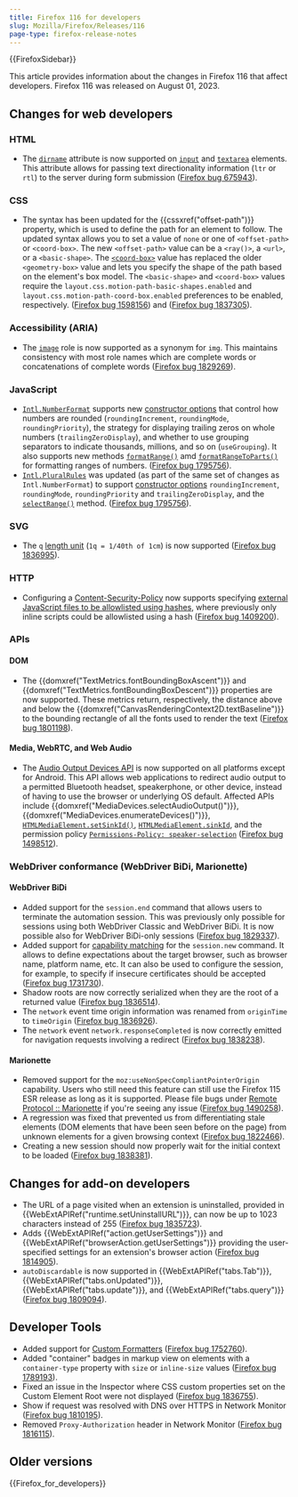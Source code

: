 ```yaml
---
title: Firefox 116 for developers
slug: Mozilla/Firefox/Releases/116
page-type: firefox-release-notes
---
```


{{FirefoxSidebar}}

This article provides information about the changes in Firefox 116 that affect developers. Firefox 116 was released on August 01, 2023.

## Changes for web developers

### HTML

- The [`dirname`](/en-US/docs/Web/HTML/Element/input#dirname) attribute is now supported on [`input`](/en-US/docs/Web/HTML/Element/input#dirname) and [`textarea`](/en-US/docs/Web/HTML/Element/textarea#dirname) elements.
  This attribute allows for passing text directionality information (`ltr` or `rtl`) to the server during form submission ([Firefox bug 675943](https://bugzil.la/675943)).

### CSS

- The syntax has been updated for the {{cssxref("offset-path")}} property, which is used to define the path for an element to follow. The updated syntax allows you to set a value of `none` or one of `<offset-path>` or `<coord-box>`. The new `<offset-path>` value can be a `<ray()>`, a `<url>`, or a `<basic-shape>`. The [`<coord-box>`](/en-US/docs/Web/CSS/box-edge) value has replaced the older `<geometry-box>` value and lets you specify the shape of the path based on the element's box model. The `<basic-shape>` and `<coord-box>` values require the `layout.css.motion-path-basic-shapes.enabled` and `layout.css.motion-path-coord-box.enabled` preferences to be enabled, respectively. ([Firefox bug 1598156](https://bugzil.la/1598156)) and ([Firefox bug 1837305](https://bugzil.la/1837305)).

### Accessibility (ARIA)

- The [`image`](/en-US/docs/Web/Accessibility/ARIA/Reference/Roles/img_role) role is now supported as a synonym for `img`.
  This maintains consistency with most role names which are complete words or concatenations of complete words ([Firefox bug 1829269](https://bugzil.la/1829269)).

### JavaScript

- [`Intl.NumberFormat`](/en-US/docs/Web/JavaScript/Reference/Global_Objects/Intl/NumberFormat) supports new [constructor options](/en-US/docs/Web/JavaScript/Reference/Global_Objects/Intl/NumberFormat/NumberFormat) that control how numbers are rounded (`roundingIncrement`, `roundingMode`, `roundingPriority`), the strategy for displaying trailing zeros on whole numbers (`trailingZeroDisplay`), and whether to use grouping separators to indicate thousands, millions, and so on (`useGrouping`).
  It also supports new methods [`formatRange()`](/en-US/docs/Web/JavaScript/Reference/Global_Objects/Intl/NumberFormat/formatRange) amd [`formatRangeToParts()`](/en-US/docs/Web/JavaScript/Reference/Global_Objects/Intl/NumberFormat/formatRangeToParts) for formatting ranges of numbers.
  ([Firefox bug 1795756](https://bugzil.la/1795756)).
- [`Intl.PluralRules`](/en-US/docs/Web/JavaScript/Reference/Global_Objects/Intl/PluralRules) was updated (as part of the same set of changes as `Intl.NumberFormat`) to support [constructor options](/en-US/docs/Web/JavaScript/Reference/Global_Objects/Intl/PluralRules/PluralRules) `roundingIncrement`, `roundingMode`, `roundingPriority` and `trailingZeroDisplay`, and the [`selectRange()`](/en-US/docs/Web/JavaScript/Reference/Global_Objects/Intl/PluralRules/selectRange) method.
  ([Firefox bug 1795756](https://bugzil.la/1795756)).

### SVG

- The `q` [length unit](/en-US/docs/Web/SVG/Content_type#length) (`1q = 1/40th of 1cm`) is now supported ([Firefox bug 1836995](https://bugzil.la/1836995)).

### HTTP

- Configuring a [Content-Security-Policy](/en-US/docs/Web/HTTP/CSP) now supports specifying [external JavaScript files to be allowlisted using hashes](/en-US/docs/Web/HTTP/Headers/Content-Security-Policy/script-src#allowlisting_external_scripts_using_hashes), where previously only inline scripts could be allowlisted using a hash ([Firefox bug 1409200](https://bugzil.la/1409200)).

### APIs

#### DOM

- The {{domxref("TextMetrics.fontBoundingBoxAscent")}} and {{domxref("TextMetrics.fontBoundingBoxDescent")}} properties are now supported.
  These metrics return, respectively, the distance above and below the {{domxref("CanvasRenderingContext2D.textBaseline")}} to the bounding rectangle of all the fonts used to render the text ([Firefox bug 1801198](https://bugzil.la/1801198)).

#### Media, WebRTC, and Web Audio

- The [Audio Output Devices API](/en-US/docs/Web/API/Audio_Output_Devices_API) is now supported on all platforms except for Android.
  This API allows web applications to redirect audio output to a permitted Bluetooth headset, speakerphone, or other device, instead of having to use the browser or underlying OS default.
  Affected APIs include {{domxref("MediaDevices.selectAudioOutput()")}}, {{domxref("MediaDevices.enumerateDevices()")}}, [`HTMLMediaElement.setSinkId()`](/en-US/docs/Web/API/HTMLMediaElement/setSinkId), [`HTMLMediaElement.sinkId`](/en-US/docs/Web/API/HTMLMediaElement/sinkId), and the permission policy [`Permissions-Policy: speaker-selection`](/en-US/docs/Web/HTTP/Headers/Permissions-Policy/speaker-selection) ([Firefox bug 1498512](https://bugzil.la/1498512)).

### WebDriver conformance (WebDriver BiDi, Marionette)

#### WebDriver BiDi

- Added support for the `session.end` command that allows users to terminate the automation session. This was previously only possible for sessions using both WebDriver Classic and WebDriver BiDi. It is now possible also for WebDriver BiDi-only sessions ([Firefox bug 1829337](https://bugzil.la/1829337)).
- Added support for [capability matching](/en-US/docs/Web/WebDriver/Reference/Capabilities) for the `session.new` command. It allows to define expectations about the target browser, such as browser name, platform name, etc. It can also be used to configure the session, for example, to specify if insecure certificates should be accepted ([Firefox bug 1731730](https://bugzil.la/1731730)).
- Shadow roots are now correctly serialized when they are the root of a returned value ([Firefox bug 1836514](https://bugzil.la/1836514)).
- The `network` event time origin information was renamed from `originTime` to `timeOrigin` ([Firefox bug 1836926](https://bugzil.la/1836926)).
- The `network` event `network.responseCompleted` is now correctly emitted for navigation requests involving a redirect ([Firefox bug 1838238](https://bugzil.la/1838238)).

#### Marionette

- Removed support for the `moz:useNonSpecCompliantPointerOrigin` capability. Users who still need this feature can still use the Firefox 115 ESR release as long as it is supported. Please file bugs under [Remote Protocol :: Marionette](https://bugzilla.mozilla.org/enter_bug.cgi?product=Remote%20Protocol&component=Marionette) if you're seeing any issue ([Firefox bug 1490258](https://bugzil.la/1490258)).
- A regression was fixed that prevented us from differentiating stale elements (DOM elements that have been seen before on the page) from unknown elements for a given browsing context ([Firefox bug 1822466](https://bugzil.la/1822466)).
- Creating a new session should now properly wait for the initial context to be loaded ([Firefox bug 1838381](https://bugzil.la/1838381)).

## Changes for add-on developers

- The URL of a page visited when an extension is uninstalled, provided in {{WebExtAPIRef("runtime.setUninstallURL")}}, can now be up to 1023 characters instead of 255 ([Firefox bug 1835723](https://bugzil.la/1835723)).
- Adds {{WebExtAPIRef("action.getUserSettings")}} and {{WebExtAPIRef("browserAction.getUserSettings")}} providing the user-specified settings for an extension's browser action ([Firefox bug 1814905](https://bugzil.la/1814905)).
- `autoDiscardable` is now supported in {{WebExtAPIRef("tabs.Tab")}}, {{WebExtAPIRef("tabs.onUpdated")}}, {{WebExtAPIRef("tabs.update")}}, and {{WebExtAPIRef("tabs.query")}} ([Firefox bug 1809094](https://bugzil.la/1809094)).

## Developer Tools

- Added support for [Custom Formatters](https://firefox-source-docs.mozilla.org/devtools-user/custom_formatters/index.html) ([Firefox bug 1752760](https://bugzil.la/1752760)).
- Added "container" badges in markup view on elements with a `container-type` property with `size` or `inline-size` values ([Firefox bug 1789193](https://bugzil.la/1789193)).
- Fixed an issue in the Inspector where CSS custom properties set on the Custom Element Root were not displayed ([Firefox bug 1836755](https://bugzil.la/1836755)).
- Show if request was resolved with DNS over HTTPS in Network Monitor ([Firefox bug 1810195](https://bugzil.la/1810195)).
- Removed `Proxy-Authorization` header in Network Monitor ([Firefox bug 1816115](https://bugzil.la/1816115)).

## Older versions

{{Firefox_for_developers}}
